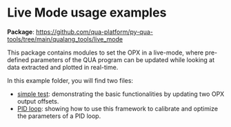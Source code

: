 # Live Mode usage examples

__Package__: https://github.com/qua-platform/py-qua-tools/tree/main/qualang_tools/live_mode

This package contains modules to set the OPX in a live-mode, where pre-defined parameters of the QUA program can be 
updated while looking at data extracted and plotted in real-time. 

In this example folder, you will find two files:
* [simple test](basic_example.py): demonstrating the basic functionalities by updating two OPX output offsets.
* [PID loop](PID_example.py): showing how to use this framework to calibrate and optimize the parameters of a PID loop.
